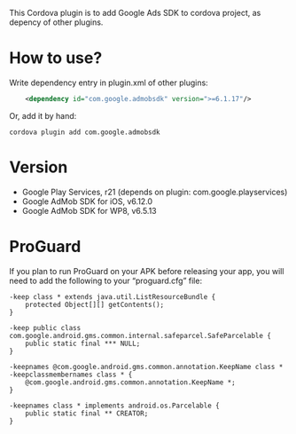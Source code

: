 This Cordova plugin is to add Google Ads SDK to cordova project, as depency of other plugins.

# How to use? #

Write dependency entry in plugin.xml of other plugins:

```xml
	<dependency id="com.google.admobsdk" version=">=6.1.17"/>
```

Or, add it by hand:

    cordova plugin add com.google.admobsdk
    
# Version #

* Google Play Services, r21 (depends on plugin: com.google.playservices)
* Google AdMob SDK for iOS, v6.12.0
* Google AdMob SDK for WP8, v6.5.13

# ProGuard #

If you plan to run ProGuard on your APK before releasing your app, you will need to add the following to your “proguard.cfg” file:
­
```
-keep class * extends java.util.ListResourceBundle {
    protected Object[][] getContents();
}

-keep public class com.google.android.gms.common.internal.safeparcel.SafeParcelable {
    public static final *** NULL;
}

-keepnames @com.google.android.gms.common.annotation.KeepName class *
-keepclassmembernames class * {
    @com.google.android.gms.common.annotation.KeepName *;
}

-keepnames class * implements android.os.Parcelable {
    public static final ** CREATOR;
}
```